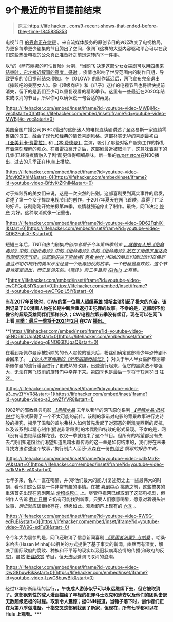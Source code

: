 # 9个最近的节目提前结束

> 原文:[https://life hacker . com/9-recent-shows-that-ended-before-they-time-1845835353](https://lifehacker.com/9-recent-shows-that-ended-before-their-time-1845835353)

电视节目 [的寿命正在缩短](https://www.theringer.com/tv/2017/8/4/16094348/inefficiency-week-mourning-the-lost-long-tv-season) 。来自流媒体服务的原创节目的兴起改变了电视格局，为更多每季更少剧集的节目腾出了空间，像网飞这样的大型内容驱动平台可以在我们这些热爱电视的公众真正准备好之前迅速转向下一件事。

以*的《萨布丽娜的可怕冒险》为例，*当网飞 [决定这部少女女巫剧可以用四集来结束时，它才接近叙事的高度，感谢](https://www.hollywoodreporter.com/live-feed/chilling-adventures-sabrina-canceled-at-netflix-1302558) 。疫情也影响了世界范围内的制作日期，导致更多的节目提前结束:例如，在《GLOW》的制作延迟后，网飞宣布完全退出《摔跤吧的美丽女人》。像《超级商店》和《爪子》这样的电视节目也将很快提前消失，留下的是我们至少可以重复观看的精彩季节。这里有一些最近在2020年结束或取消的节目，所以你可以确保说一句合适的再见。

 [https://lifehacker.com/embed/inset/iframe?id=youtube-video-MWBjl4c-vec&start=0](https://lifehacker.com/embed/inset/iframe?id=youtube-video-MWBjl4c-vec&start=0) 

美国全国广播公司(NBC)播出的这部迷人的电视连续剧讲述了圣路易斯一家连锁零售店的员工，融合了现代和经典的情景喜剧风格。这部朴实无华的喜剧最初由 [【亚美莉卡·费雷拉】](https://www.imdb.com/name/nm1065229/?ref_=tt_cl_t6) 和 [【本·费德曼】](https://www.imdb.com/name/nm1133651/?ref_=tt_cl_t1) 主演，吸引了那些对客户服务工作的挣扎有着深刻理解的观众。在费雷拉离开之后，这部剧最近被取消了，这意味着剩下的几集(已经将疫情融入了剧情)更值得细细品味。新一集的[*super store*](https://www.hulu.com/series/superstore-727810b8-e54b-4f01-9381-a79ab5661bf7)在NBC播出，过去的几季正在Hulu上播放。

 [https://lifehacker.com/embed/inset/iframe?id=youtube-video-BfdvKtZKhIM&start=0](https://lifehacker.com/embed/inset/iframe?id=youtube-video-BfdvKtZKhIM&start=0) 

对于摔跤界的美女们来说，这是一次突然的告别。这部喜剧受到真实事件的启发，讲述了第一个女子摔跤电视节目的创作，于2017年夏天在网飞首映，赢得了广泛的好评。该剧刚刚开始拍摄第四季，疫情就强迫停止了制作。最终，网飞决定 [停产](https://people.com/tv/glow-canceled-by-netflix-after-3-seasons-due-to-covid/) 为好。这种取消就像一记重击。

 [https://lifehacker.com/embed/inset/iframe?id=youtube-video-QD62FqhiX-I&start=0](https://lifehacker.com/embed/inset/iframe?id=youtube-video-QD62FqhiX-I&start=0) 

短短三年后，TNT和热门剧集[](https://www.tntdrama.com/shows/claws)*的创作者将于今年第四季结束 [。就像有人把《绝命毒师》中的《绝命毒师》中的《绝命毒师》中的《绝命毒师》放在了南佛罗里达炎热潮湿的天气里，这部剧讲述了黛丝娜(](https://www.hollywoodreporter.com/live-feed/claws-renewed-fourth-final-season-tnt-1244594#:~:text=The%20drama%20starring%20Niecy%20Nash,a%20fourth%20and%20final%20season.) [奈希·纳什](https://www.imdb.com/name/nm0621788/?ref_=tt_cl_t1) )和她的朋友们通过他们在佛罗里达州帕尔梅托的美甲沙龙经营一个贩毒团伙的故事。一个粉丝最喜欢的，这个节目肯定是退出，而它是领先的。*《魔爪》*前三季目前 [在Hulu](https://www.hulu.com/series/claws-3b8c24bb-91fe-4463-9f46-c9105148b22e?&cmp=7958&utm_source=google&utm_medium=cpc&utm_campaign=BM%20Search%20TV%20Shows&utm_term=claws%20stream&ds_rl=1263136&gclid=Cj0KCQiA5bz-BRD-ARIsABjT4nizUqaNJ4tsoNNtzt2mNaxayc20HhdnEDB1W5mLpjz4xhJG9rPUcUUaAvknEALw_wcB&gclsrc=aw.ds) 上有售。*

 *[https://lifehacker.com/embed/inset/iframe?id=youtube-video-ewCFGpiL5IY&start=0](https://lifehacker.com/embed/inset/iframe?id=youtube-video-ewCFGpiL5IY&start=0) 

当[](https://www.cwtv.com/shows/black-lightning/the-book-of-war-chapter-three-liberation/?play=0411c09b-88d4-4b7f-8d20-76a09ac66fc0)**在2017年首映时，CWs的第一位黑人超级英雄 领衔主演引起了极大的兴奋。该剧记录了DC漫画人物在长期中断后重返打击犯罪的故事。不幸的是，这部剧不能像它的超级英雄同伴们那样长久；CW电视台第五季没有续订。现在可以在网飞 上看 [三季；最后一季将于2021年2月](https://www.netflix.com/title/80178687) 在CW [播出。](https://arrow.fandom.com/wiki/Season_4_(Black_Lightning))**

 **[https://lifehacker.com/embed/inset/iframe?id=youtube-video-gENO66DUgaQ&start=0](https://lifehacker.com/embed/inset/iframe?id=youtube-video-gENO66DUgaQ&start=0) 

在看到斯佩尔曼家被拆除的的令人震惊的镜头后，粉丝们确定这部青少年恐怖剧不会回来了。 [*【令人不寒而栗的《萨布丽娜历险记》*](https://www.imdb.com/title/tt7569592/?ref_=nv_sr_srsg_0) 】对关于半人半女巫萨布丽娜·斯佩尔曼的流行漫画进行了更成熟的改编，迅速流行起来，但它的黑魔法不够强大，无法在网飞取消的旋转门中幸存下来。第四季也是最后一季将于12月31日 [狂欢。](https://www.netflix.com/title/80223989) 

 [https://lifehacker.com/embed/inset/iframe?id=youtube-video-a3_owZfYVR8&start=1](https://lifehacker.com/embed/inset/iframe?id=youtube-video-a3_owZfYVR8&start=1) 

1982年的邪教经典电影 [*【黑暗水晶*](https://www.imdb.com/title/tt0083791/?ref_=nv_sr_srsg_3) 去年以奢华的网飞原创系列 [*【黑暗水晶:抵抗时代*](https://www.netflix.com/title/80148535) 的形式获得了一个不太可能的前传。该剧的承诺对电影的背景故事进行史诗般的探究，揭示了温和的盖尔弗林人如何首先发起了对邪恶的斯凯克西斯的反抗，以及该系列以精心制作(据说非常昂贵)的木偶剧和特效的形式呈现。不幸的是，网飞没有理由继续这样花钱，仅仅一季就结束了这个节目。但所有的希望都没有失去:“我们知道粉丝们渴望知道黑暗水晶传奇的这一章是如何结束的，我们将在未来寻找方法讲述这个故事，”执行制片人丽莎·汉森在一份由[*综艺*](https://variety.com/2020/tv/news/the-dark-crystal-age-of-resistance-netflix-canceled-one-season-1234778139/) *撰写的报告中说。*

 [https://lifehacker.com/embed/inset/iframe?id=youtube-video-ca1kMirB-vA&start=0](https://lifehacker.com/embed/inset/iframe?id=youtube-video-ca1kMirB-vA&start=0) 

七年多来，名人一直在喝醉，并(尽他们最大的能力)复述历史上一些最伟大的时刻，看他们这么做是一件非常有趣的事情。在被 [喜剧中心](http://www.cc.com/shows/drunk-history) 挑选之前，这些搞笑的重演首先出现在喜剧网站 [滑稽或死亡](https://www.funnyordie.com/drunk-history) 上。尽管电视网已经取消了这部电视剧，但制作人告诉 [截止日期](https://deadline.com/video/drunk-history-cancellation-derek-waters-creator-to-continue-series/) 它仍有可能找到新家。只要人们愿意喝醉，愿意对着镜头讲故事，*醉史*就应该继续存在，但愿如此。观看葫芦上现有的 [六季](https://www.hulu.com/series/drunk-history-b2c24686-450d-4634-a109-075def91cf11) 。

 [https://lifehacker.com/embed/inset/iframe?id=youtube-video-RW9G-edFuBI&start=0](https://lifehacker.com/embed/inset/iframe?id=youtube-video-RW9G-edFuBI&start=0) 

令今年大为震惊的是，网飞还取消了信息新闻喜剧 [*《爱国者法案》与哈桑*](https://www.rottentomatoes.com/tv/patriot_act_with_hasan_minhaj) 。哈桑·米哈杰(Hasan Minhaj)以相关的方式提供了基于事实的新闻，幽默而有深度，解决了国际政府的腐败、种族和不平等的现实以及冠状病毒疫情的传播(和政府的反应)。虽然 [粉丝欣赏](https://www.rottentomatoes.com/tv/patriot_act_with_hasan_minhaj) 节目，但无法回避网飞取消的浪潮。

 [https://lifehacker.com/embed/inset/iframe?id=youtube-video-lzwG8buwBik&start=0](https://lifehacker.com/embed/inset/iframe?id=youtube-video-lzwG8buwBik&start=0) 

经过17年断断续续的运行，[](https://www.adultswim.com/streams/the-venture-bros)**。午夜成人游泳似乎可以永远继续下去，但它被取消了。这部讽刺性的成人漫画描绘了年轻的犯罪斗士汉克和迪安以及他们的团队击退无数超级恶棍的过程。取消令人震惊；据CNN报道，当锤子落下时，创作者们正在为第八季做准备。十指交叉这部剧找到了新家，但现在，所有七季都可以在Hulu 上观看。*****